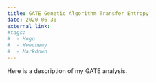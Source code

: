 ```yaml
---
title: GATE Genetic Algorithm Transfer Entropy
date: 2020-06-30
external_link:
#tags:
#  - Hugo
#  - Wowchemy
#  - Markdown
---
```


Here is a description of my GATE analysis.

<!--more-->
